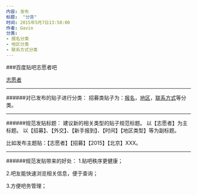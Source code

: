 ```yaml
---
内容: 发布
标题:  "分类"
时间: 2015年5月7日13:50:00
作者: Gavin
分类: 
- 报名分类
- 地区分类
- 联系方式分类
---
```


###百度贴吧志愿者吧

[志愿者](http://tieba.baidu.com/f?ie=utf-8&kw=志愿者)

---

######对已发布的贴子进行分类：
招募类贴子为：[报名](https://github.com/volunteercomputing/equn/blob/master/%E9%A1%B9%E7%9B%AE%E7%9B%AE%E5%BD%95/%E4%BC%81%E4%B8%9A%E5%B9%B3%E5%8F%B0/%E7%99%BE%E5%BA%A6/%E8%B4%B4%E5%90%A7/%E3%80%90%E5%BF%97%E6%84%BF%E8%80%85%E3%80%91/%E6%8E%A8%E5%B9%BF/%E6%8B%9B%E5%8B%9F/2015/%E6%8A%A5%E5%90%8D%E5%88%86%E7%B1%BB/%E6%8A%A5%E5%90%8D%E5%88%86%E7%B1%BB)，[地区](https://github.com/volunteercomputing/equn/blob/master/%E9%A1%B9%E7%9B%AE%E7%9B%AE%E5%BD%95/%E4%BC%81%E4%B8%9A%E5%B9%B3%E5%8F%B0/%E7%99%BE%E5%BA%A6/%E8%B4%B4%E5%90%A7/%E3%80%90%E5%BF%97%E6%84%BF%E8%80%85%E3%80%91/%E6%8E%A8%E5%B9%BF/%E6%8B%9B%E5%8B%9F/2015/%E5%9C%B0%E5%8C%BA%E5%88%86%E7%B1%BB/%E5%9C%B0%E5%8C%BA%E5%88%86%E7%B1%BB)，[联系方式](https://github.com/volunteercomputing/equn/blob/master/%E9%A1%B9%E7%9B%AE%E7%9B%AE%E5%BD%95/%E4%BC%81%E4%B8%9A%E5%B9%B3%E5%8F%B0/%E7%99%BE%E5%BA%A6/%E8%B4%B4%E5%90%A7/%E3%80%90%E5%BF%97%E6%84%BF%E8%80%85%E3%80%91/%E6%8E%A8%E5%B9%BF/%E6%8B%9B%E5%8B%9F/2015/%E8%81%94%E7%B3%BB%E6%96%B9%E5%BC%8F%E5%88%86%E7%B1%BB/%E8%81%94%E7%B3%BB%E6%96%B9%E5%BC%8F%E5%88%86%E7%B1%BB)等分类。

---

######规范发贴标题：
建议新的相关类型的贴子规范标题。
以【志愿者】为主标题。
以【招募】、【外交】、【新手报到】、【时间】【地区类型】等为副标题。

比如发布主题贴：【志愿者】【招募】【2015】【北京】XXX。

---

######规范发贴带来的好处：
1.贴吧秩序更健康；

2.吧友能快速浏览相关信息，便于查询；

3.方便吧务管理；
